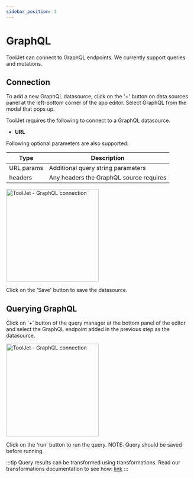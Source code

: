 ```yaml
---
sidebar_position: 3
---
```


# GraphQL


ToolJet can connect to GraphQL endpoints. We currently support queries and mutations.

## Connection

To add a new GraphQL datasource, click on the '+' button on data sources panel at the left-bottom corner of the app editor. Select GraphQL from the modal that pops up.

ToolJet requires the following to connect to a GraphQL datasource.

- **URL**

Following optional parameters are also supported:

   | Type         | Description |
   | -----------  | ----------- |
   | URL params   | Additional query string parameters|
   | headers      | Any headers the GraphQL source requires|



<img src="/img/datasource-reference/graphql-connect.png" alt="ToolJet - GraphQL connection" height="250"/>

Click on the 'Save' button to save the datasource.

## Querying GraphQL
Click on '+' button of the query manager at the bottom panel of the editor and select the GraphQL endpoint added in the previous step as the datasource. 

<img src="/img/datasource-reference/graphql-query.png" alt="ToolJet - GraphQL connection" height="250"/>

Click on the 'run' button to run the query. NOTE: Query should be saved before running.

:::tip
Query results can be transformed using transformations. Read our transformations documentation to see how: [link](/tutorial/transformations)
:::